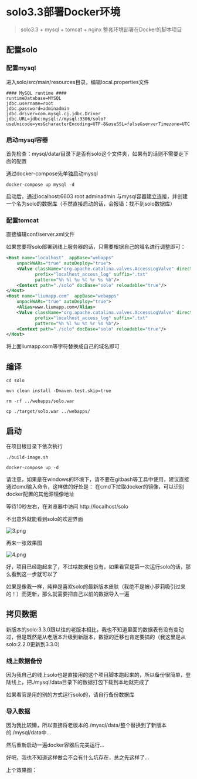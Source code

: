 # solo3.3部署Docker环境

> solo3.3 + mysql + tomcat + nginx 整套环境部署在Docker的脚本项目

## 配置solo

### 配置mysql

进入solo/src/main/resources目录，编辑local.properties文件

````properties
#### MySQL runtime ####
runtimeDatabase=MYSQL
jdbc.username=root
jdbc.password=adminadmin
jdbc.driver=com.mysql.cj.jdbc.Driver
jdbc.URL=jdbc:mysql://mysql:3306/solo?useUnicode=yes&characterEncoding=UTF-8&useSSL=false&serverTimezone=UTC
````

### 启动mysql容器

首先检查：mysql/data/目录下是否有solo这个文件夹，如果有的话则不需要走下面的配置

通过docker-compose先单独启动mysql

````shell
docker-compose up mysql -d
````

启动后，通过localhost:6603 root adminadmin 与mysql容器建立连接，并创建一个名为solo的数据库（不然直接启动的话，会报错：找不到solo数据库）

### 配置tomcat
 
直接编辑conf/server.xml文件

如果您要将solo部署到线上服务器的话，只需要根据自己的域名进行调整即可：

````xml
<Host name="localhost"  appBase="webapps"
    unpackWARs="true" autoDeploy="true">
	<Valve className="org.apache.catalina.valves.AccessLogValve" directory="logs"
	       prefix="localhost_access_log" suffix=".txt"
	       pattern="%h %l %u %t %r %s %b"/>
	<Context path="./solo" docBase="solo" reloadable="true"/>
</Host>
<Host name="liumapp.com"  appBase="webapps"
    unpackWARs="true" autoDeploy="true">
	<Alias>www.liumapp.com</Alias>
	<Valve className="org.apache.catalina.valves.AccessLogValve" directory="logs"
	       prefix="localhost_access_log" suffix=".txt"
	       pattern="%h %l %u %t %r %s %b"/>
	<Context path="./solo" docBase="solo" reloadable="true"/>
</Host>    
````

将上面liumapp.com等字符替换成自己的域名即可

## 编译

````shell
cd solo

mvn clean install -Dmaven.test.skip=true

rm -rf ../webapps/solo.war

cp ./target/solo.war ../webapps/
````

## 启动

在项目根目录下依次执行

````shell
./build-image.sh

docker-compose up -d
````

请注意，如果是在windows的环境下，请不要在gitbash等工具中使用，建议直接通过cmd输入命令，这样做的好处是： 在cmd下拉取docker的镜像，可以识别docker配置的其他源镜像地址

等待10秒左右，在浏览器中访问 http://localhost/solo

不出意外就能看到solo的欢迎界面

![3.png](https://github.com/liumapp/solo-in-docker/blob/master/pic/3.png?raw=true)

再来一张效果图

![4.png](https://github.com/liumapp/solo-in-docker/blob/master/pic/4.png?raw=true)

好，项目已经跑起来了，不过啥数据也没有，如果看官是第一次运行solo的话，那么看到这一步就可以了

如果是像我一样，纯粹是喜欢solo的最新版本皮肤（我绝不是被小萝莉吸引过来的！）而更新，那么就需要把自己以前的数据导入一遍

## 拷贝数据

新版本的solo:3.3.0跟以往的老版本相比，我也不知道里面的数据表有没有变动过，但是既然是从老版本升级到新版本，数据的迁移也肯定要搞的（我这里是从solo:2.2.0更新到3.3.0）

### 线上数据备份

因为我自己的线上solo也是直接用的这个项目脚本跑起来的，所以备份很简单，登陆线上，把./mysql/data目录下的数据打包下载到本地就完成了

如果看官是用的别的方式运行solo的，请自行备份数据库

### 导入数据

因为我比较懒，所以直接将老版本的./mysql/data/整个替换到了新版本的./mysql/data中...

然后重新启动一遍docker容器后完美运行...

好吧，我也不知道这样做会不会有什么坑存在，总之先这样了...

上个效果图：












